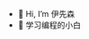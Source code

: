 - 👋 Hi, I’m 伊先森
- 👀 学习编程的小白

<!---
yisir7569/yisir7569 is a ✨ special ✨ repository because its `README.md` (this file) appears on your GitHub profile.
You can click the Preview link to take a look at your changes.
--->
